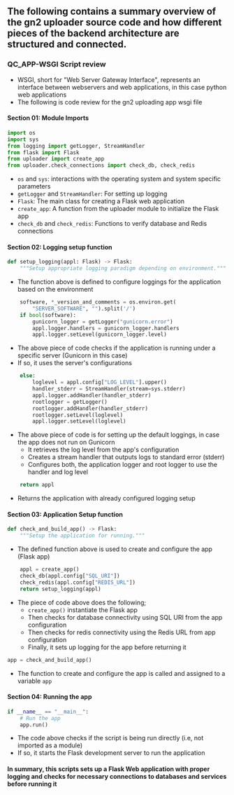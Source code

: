 ## The following contains a summary overview of the gn2 uploader source code and how different pieces of the backend architecture are structured and connected. 

### QC_APP-WSGI Script review 
- WSGI, short for "Web Server Gateway Interface", represents an interface between webservers and web applications, in this case python web applications 
- The following is code review for the gn2 uploading app wsgi file
 
#### Section 01: Module Imports
 
```python 
import os
import sys
from logging import getLogger, StreamHandler
from flask import Flask
from uploader import create_app
from uploader.check_connections import check_db, check_redis
``` 
- `os` and `sys`: interactions with the operating system and system specific parameters 
- `getLogger` and `StreamHandler`: For setting up logging 
- `Flask`: The main class for creating a Flask web application
- `create_app`: A function from the uploader module to initialize the Flask app
- `check_db` and `check_redis`: Functions to verify database and Redis connections

#### Section 02: Logging setup function
 
```python 
def setup_logging(appl: Flask) -> Flask:
    """Setup appropriate logging paradigm depending on environment."""
```
- The function above is defined to configure loggings for the application based on the environment 

```python 
    software, *_version_and_comments = os.environ.get(
        "SERVER_SOFTWARE", "").split('/')
    if bool(software):
        gunicorn_logger = getLogger("gunicorn.error")
        appl.logger.handlers = gunicorn_logger.handlers
        appl.logger.setLevel(gunicorn_logger.level)

```
- The above piece of code checks if the application is running under a specific server (Gunicorn in this case)
- If so, it uses the server's configurations 

```python 
    else:
        loglevel = appl.config["LOG_LEVEL"].upper()
        handler_stderr = StreamHandler(stream=sys.stderr)
        appl.logger.addHandler(handler_stderr)
        rootlogger = getLogger()
        rootlogger.addHandler(handler_stderr)
        rootlogger.setLevel(loglevel)
        appl.logger.setLevel(loglevel)

```
- The above piece of code is for setting up the default loggings, in case the app does not run on Gunicorn
  - It retrieves the log level from the app's configuration 
  - Creates a stream handler that outputs logs to standard error (stderr) 
  - Configures both, the application logger and root logger to use the handler and log level 

```python 
    return appl
```
- Returns the application with already configured logging setup 

#### Section 03: Application Setup function
 
```python 
def check_and_build_app() -> Flask:
    """Setup the application for running."""
```
- The defined function above is used to create and configure the app (Flask app) 

```python 
    appl = create_app()
    check_db(appl.config["SQL_URI"])
    check_redis(appl.config["REDIS_URL"])
    return setup_logging(appl)
```
- The piece of code above does the following; 
    - `create_app()` instantiate the Flask app 
    - Then checks for database connectivity using SQL URI from the app configuration 
    - Then checks for redis connectivity using the Redis URL from app configuration 
    - Finally, it sets up logging for the app before returning it 

```python 
app = check_and_build_app()
```
- The function to create and configure the app is called and assigned to a variable `app` 

#### Section 04: Running the app 

```python 
if __name__ == "__main__":
    # Run the app
    app.run()

```
- The code above checks if the script is being run directly (i.e, not imported as a module)
- If so, it starts the Flask development server to run the application 

#### In summary, this scripts sets up a Flask Web application with proper logging and checks for necessary connections to databases and services before running it 

